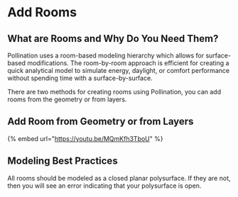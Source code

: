 # Add Rooms

## What are Rooms and Why Do You Need Them? 

Pollination uses a room-based modeling hierarchy which allows for surface-based modifications. The room-by-room approach is efficient for creating a quick analytical model to simulate energy, daylight, or comfort performance without spending time with a surface-by-surface. 

There are two methods for creating rooms using Pollination, you can add rooms from the geometry or from layers. 

##  Add Room from Geometry or from Layers

{% embed url="https://youtu.be/MQmKfh3TboU" %}

## Modeling Best Practices

All rooms should be modeled as a closed planar polysurface. If they are not, then you will see an error indicating that your polysurface is open.  



